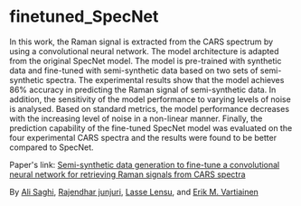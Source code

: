 # finetuned_SpecNet
In this work, the Raman signal is extracted from the CARS spectrum by using a convolutional neural network. The model architecture is adapted from the original SpecNet model. The model is pre-trained with synthetic data and fine-tuned with semi-synthetic data based on two sets of semi-synthetic spectra. The experimental results show that the model achieves 86% accuracy in predicting the Raman signal of semi-synthetic data. In addition, the sensitivity of the model performance to varying levels of noise is analysed. Based on standard metrics, the model performance decreases with the increasing level of noise in a non-linear manner. Finally, the prediction capability of the fine-tuned SpecNet model was evaluated on the four experimental CARS spectra and the results were found to be better compared to SpecNet.

Paper's link: [Semi-synthetic data generation to fine-tune a convolutional neural network for retrieving Raman signals from CARS spectra](https://opg.optica.org/optcon/fulltext.cfm?uri=optcon-1-11-2360)

By [Ali Saghi](https://scholar.google.co.in/citations?view_op=list_works&hl=en&hl=en&user=GcWhnFcAAAAJ), [Rajendhar junjuri](https://scholar.google.co.in/citations?user=BRu_wuAAAAAJ&hl=en), [Lasse Lensu](https://scholar.google.co.in/citations?user=dk2Ezl0AAAAJ&hl=en&oi=ao), and [Erik M. Vartiainen](https://scholar.google.co.in/citations?user=zbxe2qYAAAAJ&hl=en&oi=ao)
